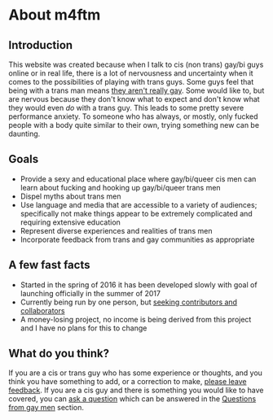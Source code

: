 # About m4ftm

## Introduction

This website was created because when I talk to cis (non trans) gay/bi guys online or in real life, there is a lot of nervousness and uncertainty when it comes to the possibilities of playing with trans guys. Some guys feel that being with a trans man means [they aren't really gay](http://m4ftm.com/2016/02/22/q-if-i-fuck-an-ftm-am-i-still-gay/). Some would like to, but are nervous because they don't know what to expect and don't know what they would even _do_ with a trans guy. This leads to some pretty severe performance anxiety. To someone who has always, or mostly, only fucked people with a body quite similar to their own, trying something new can be daunting.

## Goals

  * Provide a sexy and educational place where gay/bi/queer cis men can learn about fucking and hooking up gay/bi/queer trans men
  * Dispel myths about trans men
  * Use language and media that are accessible to a variety of audiences; specifically not make things appear to be extremely complicated and requiring extensive education
  * Represent diverse experiences and realities of trans men
  * Incorporate feedback from trans and gay communities as appropriate

## A few fast facts

  * Started in the spring of 2016 it has been developed slowly with goal of launching officially in the summer of 2017
  * Currently being run by one person, but [seeking contributors and collaborators](http://m4ftm.com/about-m4ftm/iso-collaboaration-and-feedback/)
  * A money-losing project, no income is being derived from this project and I have no plans for this to change

## What do you think?

If you are a cis or trans guy who has some experience or thoughts, and you think you have something to add, or a correction to make, [please leave feedback](http://m4ftm.com/about-m4ftm/beta-feedback/). If you are a cis guy and there is something you would like to have covered, you can [ask a question](http://m4ftm.com/ask-a-question/) which can be answered in the [Questions from gay men](http://m4ftm.com/category/questions-from-gay-men/) section.
